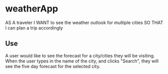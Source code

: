 # weatherApp

AS A traveler
I WANT to see the weather outlook for multiple cities
SO THAT I can plan a trip accordingly

## Use

A user would like to see the forecast for a city/cities they will be visiting.
When the user types in the name of the city, and clicks "Search", they will see
the five day forecast for the selected city.

